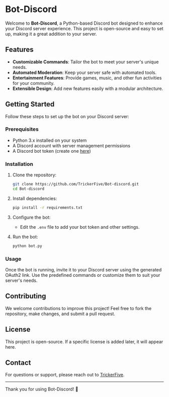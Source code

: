 # Bot-Discord

Welcome to **Bot-Discord**, a Python-based Discord bot designed to enhance your Discord server experience. This project is open-source and easy to set up, making it a great addition to your server.

## Features

- **Customizable Commands**: Tailor the bot to meet your server's unique needs.
- **Automated Moderation**: Keep your server safe with automated tools.
- **Entertainment Features**: Provide games, music, and other fun activities for your community.
- **Extensible Design**: Add new features easily with a modular architecture.

## Getting Started

Follow these steps to set up the bot on your Discord server:

### Prerequisites

- Python 3.x installed on your system
- A Discord account with server management permissions
- A Discord bot token (create one [here](https://discord.com/developers/applications))

### Installation

1. Clone the repository:
   ```bash
   git clone https://github.com/TrickerFive/Bot-discord.git
   cd Bot-discord
   ```

2. Install dependencies:
   ```bash
   pip install -r requirements.txt
   ```

3. Configure the bot:
   - Edit the `.env` file to add your bot token and other settings.

4. Run the bot:
   ```bash
   python bot.py
   ```

### Usage

Once the bot is running, invite it to your Discord server using the generated OAuth2 link. Use the predefined commands or customize them to suit your server's needs.

## Contributing

We welcome contributions to improve this project! Feel free to fork the repository, make changes, and submit a pull request.

## License

This project is open-source. If a specific license is added later, it will appear here.

## Contact

For questions or support, please reach out to [TrickerFive](https://github.com/TrickerFive).

---

Thank you for using Bot-Discord! 🎉
